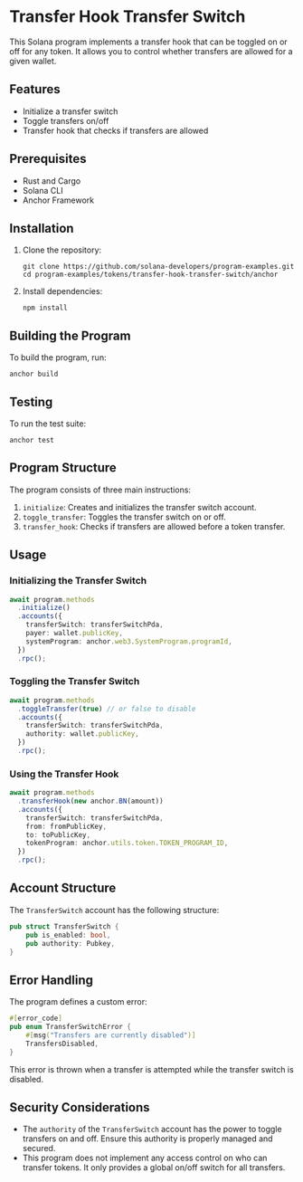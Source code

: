 # Transfer Hook Transfer Switch

This Solana program implements a transfer hook that can be toggled on or off for 
any token. It allows you to control whether transfers are allowed for a given wallet.

## Features

- Initialize a transfer switch
- Toggle transfers on/off
- Transfer hook that checks if transfers are allowed

## Prerequisites

- Rust and Cargo
- Solana CLI
- Anchor Framework

## Installation

1. Clone the repository:
   ```
   git clone https://github.com/solana-developers/program-examples.git
   cd program-examples/tokens/transfer-hook-transfer-switch/anchor
   ```

2. Install dependencies:
   ```
   npm install
   ```

## Building the Program

To build the program, run:

```
anchor build
```

## Testing

To run the test suite:

```
anchor test
```

## Program Structure

The program consists of three main instructions:

1. `initialize`: Creates and initializes the transfer switch account.
2. `toggle_transfer`: Toggles the transfer switch on or off.
3. `transfer_hook`: Checks if transfers are allowed before a token transfer.

## Usage

### Initializing the Transfer Switch

```typescript
await program.methods
  .initialize()
  .accounts({
    transferSwitch: transferSwitchPda,
    payer: wallet.publicKey,
    systemProgram: anchor.web3.SystemProgram.programId,
  })
  .rpc();
```

### Toggling the Transfer Switch

```typescript
await program.methods
  .toggleTransfer(true) // or false to disable
  .accounts({
    transferSwitch: transferSwitchPda,
    authority: wallet.publicKey,
  })
  .rpc();
```

### Using the Transfer Hook

```typescript
await program.methods
  .transferHook(new anchor.BN(amount))
  .accounts({
    transferSwitch: transferSwitchPda,
    from: fromPublicKey,
    to: toPublicKey,
    tokenProgram: anchor.utils.token.TOKEN_PROGRAM_ID,
  })
  .rpc();
```

## Account Structure

The `TransferSwitch` account has the following structure:

```rust
pub struct TransferSwitch {
    pub is_enabled: bool,
    pub authority: Pubkey,
}
```

## Error Handling

The program defines a custom error:

```rust
#[error_code]
pub enum TransferSwitchError {
    #[msg("Transfers are currently disabled")]
    TransfersDisabled,
}
```

This error is thrown when a transfer is attempted while the transfer switch is disabled.

## Security Considerations

- The `authority` of the `TransferSwitch` account has the power to toggle transfers on and off. Ensure this authority is properly managed and secured.
- This program does not implement any access control on who can transfer tokens. It only provides a global on/off switch for all transfers.
